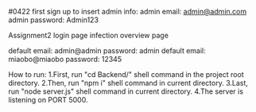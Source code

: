 #0422
first sign up to insert admin info:
admin email: admin@admin.com
admin password: Admin123



Assignment2
login page
infection overview page

default email: admin@admin password: admin
default email: miaobo@miaobo password: 12345

How to run:
1.First, run "cd Backend/" shell command in the project root directory.
2.Then, run "npm i" shell command in current directory.
3.Last, run "node server.js" shell command in current directory.
4.The server is listening on PORT 5000.
